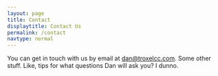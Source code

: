 ```yaml
---
layout: page
title: Contact
displaytitle: Contact Us
permalink: /contact
navtype: normal
---
```

You can get in touch with us by email at [dan@troxelcc.com](mailto:dan@troxelcc.com). Some other stuff. Like, tips for what questions Dan will ask you? I dunno.